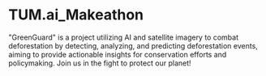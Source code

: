 # TUM.ai_Makeathon
 "GreenGuard" is a project utilizing AI and satellite imagery to combat deforestation by detecting, analyzing, and predicting deforestation events, aiming to provide actionable insights for conservation efforts and policymaking. Join us in the fight to protect our planet!
